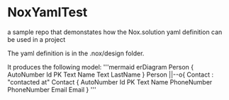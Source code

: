 # NoxYamlTest
a sample repo that demonstates how the Nox.solution yaml definition can be used in a project

The yaml definition is in the .nox/design folder.

It produces the following model:
'''mermaid
erDiagram
    Person {
        AutoNumber Id PK
        Text Name
        Text LastName
    }
    Person ||--o{ Contact : "contacted at"
    Contact {
        AutoNumber Id PK
        Text Name
        PhoneNumber PhoneNumber
        Email Email
    }
'''
